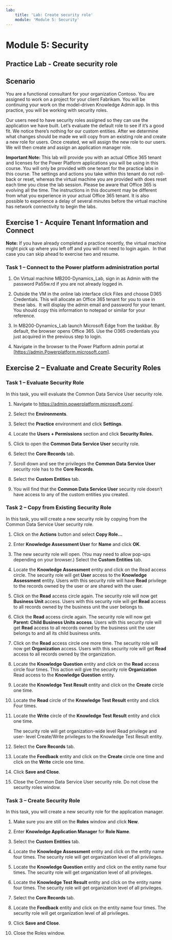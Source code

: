 ```yaml
---
lab:
    title: 'Lab: Create security role'
    module: 'Module 5: Security'
---
```


Module 5: Security
==================
## Practice Lab - Create security role

Scenario
--------

You are a functional consultant for your organization Contoso. You are assigned
to work on a project for your client Fabrikam. You will be continuing your work
on the model-driven Knowledge Admin app. In this practice, you will be working
with security roles.

Our users need to have security roles assigned so they can use the application
we have built. Let’s evaluate the default role to see if it’s a good fit. We
notice there’s nothing for our custom entities. After we determine what changes
should be made we will copy from an existing role and create a new role for
users. Once created, we will assign the new role to our users. We will then
create and assign an application manager role.

**Important Note:** This lab will provide you with an actual Office 365 tenant
and licenses for the Power Platform applications you will be using in this
course. You will only be provided with one tenant for the practice labs in this
course. The settings and actions you take within this tenant do not roll-back or
reset, whereas the virtual machine you are provided with does reset each time
you close the lab session. Please be aware that Office 365 is evolving all the time. The
instructions in this document may be different from what you experience in your
actual Office 365 tenant. It is also possible to experience a delay of several
minutes before the virtual machine has network connectivity to begin the labs.

Exercise 1 - Acquire Tenant Information and Connect
---------------------------------------------------

**Note:** If you have already completed a practice recently, the virtual machine
might pick up where you left off and you will not need to login again.  In that
case you can skip ahead to exercise two and resume.

### Task 1 – Connect to the Power platform administration portal

1.  On Virtual machine MB200-Dynamics_Lab, sign in as Admin with the password
    Pa55w.rd if you are not already logged in.

2.  Outside the VM in the online lab interface click Files and choose D365
    Credentials. This will allocate an Office 365 tenant for you to use in these
    labs.  It will display the admin email and password for your tenant.  You
    should copy this information to notepad or similar for your reference.

3.  In MB200-Dynamics_Lab launch Microsoft Edge from the taskbar. By default,
    the browser opens Office 365. Use the O365 credentials you just acquired in
    the previous step to login.

4.  Navigate in the browser to the Power Platform admin portal at
    [https://admin.Powerplatform.microsoft.com].

Exercise 2 – Evaluate and Create Security Roles
-----------------------------------------------

### Task 1 – Evaluate Security Role

In this task, you will evaluate the Common Data Service User security role.

1.  Navigate to https://admin.powerplatform.microsoft.com/.

2.  Select the **Environments**.

3.  Select the **Practice** environment and click **Settings**.

4.  Locate the **Users + Permissions** section and click **Security Roles.**

5.  Click to open the **Common Data Service User** security role.

6.  Select the **Core Records** tab.

7.  Scroll down and see the privileges the **Common Data Service User** security
    role has to the **Core Records**.

8.  Select the **Custom Entities** tab.

9.  You will find that the **Common Data Service User** security role doesn’t
    have access to any of the custom entities you created.

### Task 2 – Copy from Existing Security Role

In this task, you will create a new security role by copying from the Common
Data Service User security role.

1.  Click on the **Actions** button and select **Copy Role…**

2.  Enter **Knowledge Assessment User** for **Name** and click **OK**.

3.  The new security role will open. (You may need to allow pop-ups depending on your browser.) Select the **Custom Entities** tab.

4.  Locate the **Knowledge Assessment** entity and click on the Read access
    circle. The security role will get **User** access to the **Knowledge
    Assessment** entity. Users with this security role will have
    **Read** privilege to the records owned by the user or are shared with the
    user.

5.  Click on the **Read** access circle again. The security role will now get
    **Business Unit** access. Users with this security role will
    get **Read** access to all records owned by the business unit the user
    belongs to.

6.  Click the **Read** access circle again. The security role will now get
    **Parent: Child Business Units access**. Users with this security
    role will get **Read** access to all records owned by the business unit the
    user belongs to and all its child business units.

7.  Click on the **Read** access circle one more time. The security role will
    now get **Organization** access. Users with this security role
    will get **Read** access to all records owned by the organization.

8.  Locate the **Knowledge Question** entity and click on the **Read** access
    circle four times. This action will give the security role **Organization** Read access to the **Knowledge Question** entity.

9.  Locate the **Knowledge Test Result** entity and click on the **Create**
    circle one time.

10. Locate the **Read** circle of the **Knowledge Test Result** entity and click
    Four times.

11. Locate the **Write** circle of the **Knowledge Test Result** entity and
    click one time.

    The security role will get organization-wide level Read privilege and user-
    level Create/Write privileges to the Knowledge Test Result entity.

12. Select the **Core Records** tab.

13. Locate the **Feedback** entity and click on the **Create** circle one time
    and click on the **Write** circle one time.

14. Click **Save and Close**.

15. Close the Common Data Service User security role. Do not close the security
    roles window.

### Task 3 – Create Security Role

In this task, you will create a new security role for the application manager.

1.  Make sure you are still on the **Roles** window and click **New**.

2.  Enter **Knowledge Application Manager** for **Role Name**.

3.  Select the **Custom Entities** tab.

4.  Locate the **Knowledge Assessment** entity and click on the entity name four
    times. The security role will get organization level of all privileges.

5.  Locate the **Knowledge Question** entity and click on the entity name four
    times. The security role will get organization level of all privileges.

6.  Locate the **Knowledge Test Result** entity and click on the entity name
    four times. The security role will get organization level of all privileges.

7.  Select the **Core Records** tab.

8.  Locate the **Feedback** entity and click on the entity name four times. The
    security role will get organization level of all privileges.

9.  Click **Save and Close**.

10. Close the Roles window.

